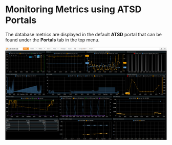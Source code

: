 # Monitoring Metrics using ATSD Portals

The database metrics are displayed in the default **ATSD**
portal that can be found under the **Portals** tab in the top menu.

![](./images/atsd_portal.png "atsd_default_portal")
